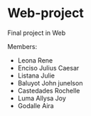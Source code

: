 # Web-project
Final project in Web

Members:

* Leona Rene 
* Enciso Julius Caesar 
* Listana Julie
* Baluyot John junelson
* Castedades Rochelle
* Luma Allysa Joy
* Godalle Aira
  
